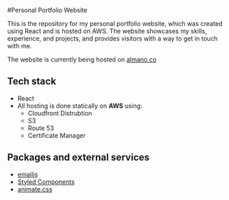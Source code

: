 #Personal Portfolio Website

This is the repository for my personal portfolio website, which was created using React and is hosted on AWS. The website showcases my skills, experience, and projects, and provides visitors with a way to get in touch with me.

The website is currently being hosted on [almano.co](https://almano.co)

## Tech stack

- React
- All hosting is done statically on **AWS** using:
  - Cloudfront Distrubtion
  - S3
  - Route 53
  - Certificate Manager

## Packages and external services

- [emailjs](https://www.emailjs.com/)
- [Styled Components](https://styled-components.com/)
- [animate.css](https://animate.style/)
